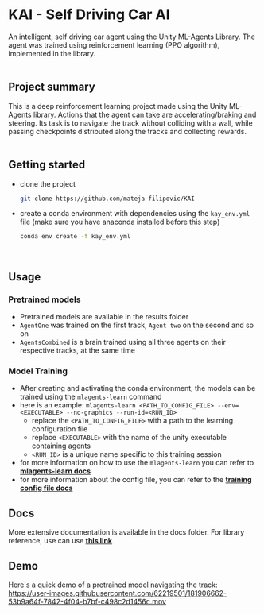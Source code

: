 # KAI - Self Driving Car AI
An intelligent, self driving car agent using the Unity ML-Agents Library. The agent was trained using reinforcement learning (PPO algorithm), implemented in the library.
<br/>
<br/>


## Project summary
This is a deep reinforcement learning project made using the Unity ML-Agents library. Actions that the agent can take are accelerating/braking and steering. Its task is to navigate the track without colliding with a wall, while passing checkpoints distributed along the tracks and collecting rewards.
<br/>
<br/>


## Getting started
- clone the project
    ``` bash
    git clone https://github.com/mateja-filipovic/KAI
    ```
- create a conda environment with dependencies using the `kay_env.yml` file (make sure you have anaconda installed before this step)
    ``` bash
    conda env create -f kay_env.yml
    ```
<br/>


## Usage

### Pretrained models
- Pretrained models are available in the results folder
- `AgentOne` was trained on the first track, `Agent two` on the second and so on
- `AgentsCombined` is a brain trained using all three agents on their respective tracks, at the same time

### Model Training
- After creating and activating the conda environment, the models can be trained using the `mlagents-learn` command
- here is an example: `mlagents-learn <PATH_TO_CONFIG_FILE> --env=<EXECUTABLE> --no-graphics --run-id=<RUN_ID>`
    - replace the `<PATH_TO_CONFIG_FILE>` with a path to the learning configuration file
    - replace `<EXECUTABLE>` with the name of the unity executable containing agents
    - `<RUN_ID>` is a unique name specific to this training session
- for more information on how to use the `mlagents-learn` you can refer to **[mlagents-learn docs](https://github.com/Unity-Technologies/ml-agents/blob/main/docs/Training-ML-Agents.md)**
- for more information about the config file, you can refer to the **[training config file docs](https://github.com/Unity-Technologies/ml-agents/blob/main/docs/Training-Configuration-File.md)**

## Docs
More extensive documentation is available in the docs folder. For library reference, use can use **[this link](https://github.com/Unity-Technologies/ml-agents/tree/main/docs)**


## Demo
Here's a quick demo of a pretrained model navigating the track:
https://user-images.githubusercontent.com/62219501/181906662-53b9a64f-7842-4f04-b7bf-c498c2d1456c.mov

<!-- URL DEFINITIONS -->
[Unity-Url]: https://img.shields.io/badge/Unity-100000?style=for-the-badge&logo=unity&logoColor=white